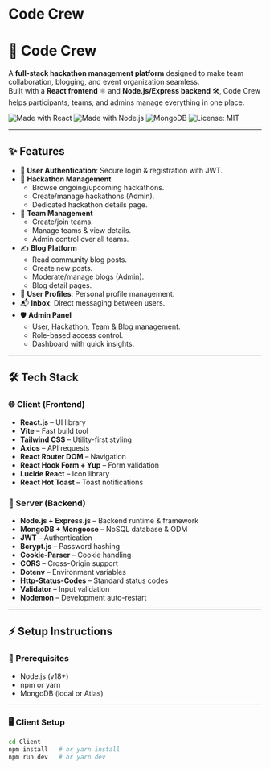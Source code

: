 # Code Crew

# 🚀 Code Crew

A **full-stack hackathon management platform** designed to make team collaboration, blogging, and event organization seamless.  
Built with a **React frontend** ⚛️ and **Node.js/Express backend** 🛠️, Code Crew helps participants, teams, and admins manage everything in one place.

![Made with React](https://img.shields.io/badge/Frontend-React-blue?logo=react)
![Made with Node.js](https://img.shields.io/badge/Backend-Node.js-green?logo=node.js)
![MongoDB](https://img.shields.io/badge/Database-MongoDB-brightgreen?logo=mongodb)
![License: MIT](https://img.shields.io/badge/License-MIT-yellow)

---

## ✨ Features

- 🔑 **User Authentication**: Secure login & registration with JWT.
- 🎉 **Hackathon Management**  
  - Browse ongoing/upcoming hackathons.  
  - Create/manage hackathons (Admin).  
  - Dedicated hackathon details page.
- 👥 **Team Management**  
  - Create/join teams.  
  - Manage teams & view details.  
  - Admin control over all teams.
- ✍️ **Blog Platform**  
  - Read community blog posts.  
  - Create new posts.  
  - Moderate/manage blogs (Admin).  
  - Blog detail pages.
- 🙍 **User Profiles**: Personal profile management.  
- 📬 **Inbox**: Direct messaging between users.  
- 🛡️ **Admin Panel**  
  - User, Hackathon, Team & Blog management.  
  - Role-based access control.  
  - Dashboard with quick insights.  

---

## 🛠️ Tech Stack

### 🌐 Client (Frontend)
- **React.js** – UI library
- **Vite** – Fast build tool
- **Tailwind CSS** – Utility-first styling
- **Axios** – API requests
- **React Router DOM** – Navigation
- **React Hook Form + Yup** – Form validation
- **Lucide React** – Icon library
- **React Hot Toast** – Toast notifications

### 🔧 Server (Backend)
- **Node.js + Express.js** – Backend runtime & framework
- **MongoDB + Mongoose** – NoSQL database & ODM
- **JWT** – Authentication
- **Bcrypt.js** – Password hashing
- **Cookie-Parser** – Cookie handling
- **CORS** – Cross-Origin support
- **Dotenv** – Environment variables
- **Http-Status-Codes** – Standard status codes
- **Validator** – Input validation
- **Nodemon** – Development auto-restart

---

## ⚡ Setup Instructions

### 📌 Prerequisites
- Node.js (v18+)
- npm or yarn
- MongoDB (local or Atlas)

---

### 🖥️ Client Setup
```bash
cd Client
npm install   # or yarn install
npm run dev   # or yarn dev

